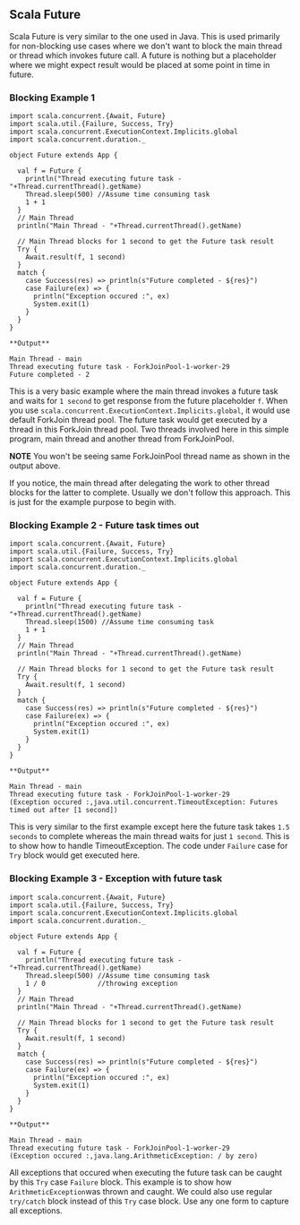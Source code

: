 ## Scala Future

Scala Future is very similar to the one used in Java. This is used primarily for non-blocking use cases where we don't want to block the main thread or thread which invokes future call. A future is nothing but a placeholder where we might expect result would be placed at some point in time in future.

### Blocking Example 1

```
import scala.concurrent.{Await, Future}
import scala.util.{Failure, Success, Try}
import scala.concurrent.ExecutionContext.Implicits.global
import scala.concurrent.duration._

object Future extends App {

  val f = Future {
    println("Thread executing future task - "+Thread.currentThread().getName)
    Thread.sleep(500) //Assume time consuming task
    1 + 1
  }
  // Main Thread
  println("Main Thread - "+Thread.currentThread().getName)

  // Main Thread blocks for 1 second to get the Future task result
  Try {
    Await.result(f, 1 second)
  }
  match {
    case Success(res) => println(s"Future completed - ${res}")
    case Failure(ex) => {
      println("Exception occured :", ex)
      System.exit(1)
    }
  }
}

**Output**

Main Thread - main
Thread executing future task - ForkJoinPool-1-worker-29
Future completed - 2

```

This is a very basic example where the main thread invokes a future task and waits for `1 second` to get response from the future placeholder `f`. When you use `scala.concurrent.ExecutionContext.Implicits.global`, it would use default ForkJoin thread pool. The future task would get executed by a thread in this ForkJoin thread pool. Two threads involved here in this simple program, main thread and another thread from ForkJoinPool.

**NOTE** You won't be seeing same ForkJoinPool thread name as shown in the output above.

If you notice, the main thread after delegating the work to other thread blocks for the latter to complete. Usually we don't follow this approach. This is just for the example purpose to begin with.

### Blocking Example 2 - Future task times out

```
import scala.concurrent.{Await, Future}
import scala.util.{Failure, Success, Try}
import scala.concurrent.ExecutionContext.Implicits.global
import scala.concurrent.duration._

object Future extends App {

  val f = Future {
    println("Thread executing future task - "+Thread.currentThread().getName)
    Thread.sleep(1500) //Assume time consuming task
    1 + 1
  }
  // Main Thread
  println("Main Thread - "+Thread.currentThread().getName)

  // Main Thread blocks for 1 second to get the Future task result
  Try {
    Await.result(f, 1 second)
  }
  match {
    case Success(res) => println(s"Future completed - ${res}")
    case Failure(ex) => {
      println("Exception occured :", ex)
      System.exit(1)
    }
  }
}

**Output**

Main Thread - main
Thread executing future task - ForkJoinPool-1-worker-29
(Exception occured :,java.util.concurrent.TimeoutException: Futures timed out after [1 second])

```

This is very similar to the first example except here the future task takes `1.5 seconds` to complete whereas the main thread waits for just `1 second`. This is to show how to handle TimeoutException. The code under `Failure` case for `Try` block would get executed here.

### Blocking Example 3 - Exception with future task

```
import scala.concurrent.{Await, Future}
import scala.util.{Failure, Success, Try}
import scala.concurrent.ExecutionContext.Implicits.global
import scala.concurrent.duration._

object Future extends App {

  val f = Future {
    println("Thread executing future task - "+Thread.currentThread().getName)
    Thread.sleep(500) //Assume time consuming task
    1 / 0             //throwing exception
  }
  // Main Thread
  println("Main Thread - "+Thread.currentThread().getName)

  // Main Thread blocks for 1 second to get the Future task result
  Try {
    Await.result(f, 1 second)
  }
  match {
    case Success(res) => println(s"Future completed - ${res}")
    case Failure(ex) => {
      println("Exception occured :", ex)
      System.exit(1)
    }
  }
}

**Output**

Main Thread - main
Thread executing future task - ForkJoinPool-1-worker-29
(Exception occured :,java.lang.ArithmeticException: / by zero)

```

All exceptions that occured when executing the future task can be caught by this `Try` case `Failure` block. This example is to show how `ArithmeticException`was thrown and caught. We could also use regular `try/catch` block instead of this `Try` case block. Use any one form to capture all exceptions.